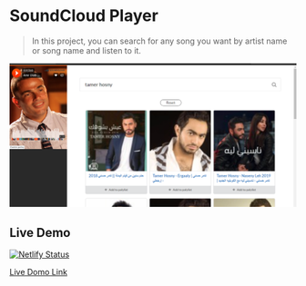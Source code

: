 # SoundCloud Player

> In this project, you can search for any song you want by artist name or song name and listen to it.


![image preview](preview.PNG)


## Live Demo

[![Netlify Status](https://api.netlify.com/api/v1/badges/35d3183f-57ba-41f6-9379-83e7a9f8aec7/deploy-status)](https://bondok6.github.io/SoundCloud-player/)

[Live Domo Link](https://bondok6.github.io/SoundCloud-player/)
